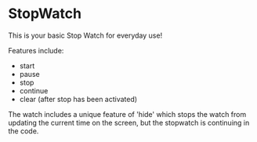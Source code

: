 # StopWatch

This is your basic Stop Watch for everyday use!

Features include:
- start
- pause
- stop
- continue
- clear (after stop has been activated)

The watch includes a unique feature of 'hide' which stops the watch from updating
the current time on the screen, but the stopwatch is continuing in the code.
